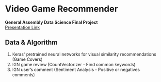 # Video Game Recommender
**General Assembly Data Science Final Project**  
[Presentation Link](https://docs.google.com/presentation/d/1WeLRmn3pQCgYQyMRhNDY9TzovsQcaZy1oHU0tjBFfOo/edit?usp=sharing)


## Data & Algorithm
1. Keras' pretrained neural networks for visual similarity recommendations (Game Covers)
2. IGN game review (CountVectorizer - Find common keywords)
3. IGN user’s comment (Sentiment Analysis - Positive or negatives comments)

